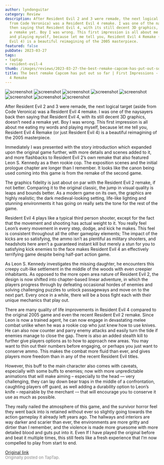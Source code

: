 ```yaml
---
author: lyndonguitar
category: Review
description: After Resident Evil 2 and 3 were remade, the next logical target (aside
  from Code Veronica) was a Resident Evil 4 remake. I was one of the naysayers back
  then saying that Resident Evil 4, with its still decent 3D graphics, doesn’t need
  a remake yet. Boy I was wrong. This first impression is all about me eating my words
  and playing myself, because let me tell you, Resident Evil 4 Remake (or just Resident
  Evil 4) is a beautiful reimagining of the 2005 masterpiece.
featured: false
pubDate: 2023-03-27
tags:
- taptap
- resident-evil-4
thumb: /images/reviews/2023-03-27-the-best-remake-capcom-has-put-out-so-far--first-impressions---resident-evil-4-remake-0.avif
title: The best remake Capcom has put out so far | First Impressions - Resident Evil
  4 Remake
---
```


<div class="gallery">
  <img src="/images/reviews/2023-03-27-the-best-remake-capcom-has-put-out-so-far--first-impressions---resident-evil-4-remake-0.avif" alt="screenshot" />
  <img src="/images/reviews/2023-03-27-the-best-remake-capcom-has-put-out-so-far--first-impressions---resident-evil-4-remake-1.avif" alt="screenshot" />
  <img src="/images/reviews/2023-03-27-the-best-remake-capcom-has-put-out-so-far--first-impressions---resident-evil-4-remake-2.avif" alt="screenshot" />
  <img src="/images/reviews/2023-03-27-the-best-remake-capcom-has-put-out-so-far--first-impressions---resident-evil-4-remake-3.avif" alt="screenshot" />
  <img src="/images/reviews/2023-03-27-the-best-remake-capcom-has-put-out-so-far--first-impressions---resident-evil-4-remake-4.avif" alt="screenshot" />
  <img src="/images/reviews/2023-03-27-the-best-remake-capcom-has-put-out-so-far--first-impressions---resident-evil-4-remake-5.avif" alt="screenshot" />
  <img src="/images/reviews/2023-03-27-the-best-remake-capcom-has-put-out-so-far--first-impressions---resident-evil-4-remake-6.avif" alt="screenshot" />
  <img src="/images/reviews/2023-03-27-the-best-remake-capcom-has-put-out-so-far--first-impressions---resident-evil-4-remake-7.avif" alt="screenshot" />
</div>

After Resident Evil 2 and 3 were remade, the next logical target (aside from Code Veronica) was a Resident Evil 4 remake. I was one of the naysayers back then saying that Resident Evil 4, with its still decent 3D graphics, doesn’t need a remake yet. Boy I was wrong. This first impression is all about me eating my words and playing myself, because let me tell you, Resident Evil 4 Remake (or just Resident Evil 4) is a beautiful reimagining of the 2005 masterpiece.

Immediately I was presented with the story introduction which expanded upon the original game further, with more details and scenes added to it, and more flashbacks to Resident Evil 2’s own remake that also featured Leon S. Kennedy as a then rookie cop. The exposition scenes and the initial prologue chapter are longer than I remember. It looks like the canon being used coming into this game is from the remake of the second game.

The graphics fidelity is just about on par with the Resident Evil 2 remake, if not better. Comparing it to the original classic, the jump in visual quality is leaps and bounds better. As a modern game on its own, the graphics are highly realistic; the dark medieval-looking setting, life-like lighting and stunning environments it has going on really sets the tone for the rest of the game.

Resident Evil 4 plays like a typical third person shooter, except for the fact that the movement and shooting has actual weight to it. You really feel Leon’s every movement in every step, dodge, and kick he makes. This feel is consistent throughout all the other gameplay elements; The impact of the kicks are so satisfying, the ammo isn’t as plentiful as military shooters, and headshots here aren’t a guaranteed instant kill but merely a stun for you to satisfying kick enemies to the face makes Resident Evil 4 an effectively terrifying game despite being half-part action game.

As Leon S. Kennedy investigates the missing daughter, he encounters this creepy cult-like settlement in the middle of the woods with even creepier inhabitants. As opposed to the more open area nature of Resident Evil 2, the design is now shifted into chapter-based linear adventure, in which the players progress through by defeating occasional hordes of enemies and solving challenging puzzles to unlock passageways and move on to the next part. Every once in a while, there will be a boss fight each with their unique mechanics that play out.

There are many quality of life improvements in Resident Evil 4 compared to the original 2005 game and even the recent Resident Evil 2 remake. Since Leon is now a trained agent, he can now engage in devastating melee combat unlike when he was a rookie cop who just knew how to use knives. He can also now counter and parry enemy attacks and easily turn the tide if enemies manage to close the gap.  There is also an added stealth kill to further give players options as to how to approach new areas. You may want to thin out their numbers before engaging, or perhaps you just want to conserve ammo. This makes the combat more fluid than ever, and gives players more freedom than in any of the recent Resident Evil titles.

However, this buff to the main character also comes with caveats, especially with some buffs to enemies; now with more unpredictable animations that will make aiming – especially to the head — very challenging, they can lay down bear traps in the middle of a confrontation, caughting players off guard, as well adding a durability option to Leon’s knife – repairable by the merchant -– that will encourage you to conserve it use as much as possible.

They really nailed the atmosphere of this game, and the survivor horror feel they went back into is retained without ever so slightly going towards the action gameplay it already left years ago. The hallways and interiors are way darker and scarier than ever, the environments are more gritty and dirtier than I remember, and the violence is made more gruesome with more detailed blood and guts put into it. Even If I have played the original before and beat it multiple times, this still feels like a fresh experience that I’m now compelled to play from start to end.

[Original link](https://www.taptap.io/post/4915323)<br><span style="font-size: 0.95em; color: #888;">Originally posted on TapTap.</span>